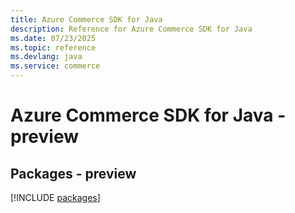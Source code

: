 ```yaml
---
title: Azure Commerce SDK for Java
description: Reference for Azure Commerce SDK for Java
ms.date: 07/23/2025
ms.topic: reference
ms.devlang: java
ms.service: commerce
---
```

# Azure Commerce SDK for Java - preview
## Packages - preview
[!INCLUDE [packages](commerce-index.md)]